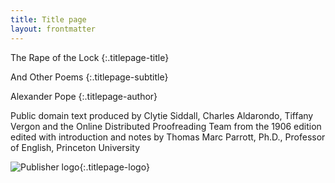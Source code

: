 ```yaml
---
title: Title page
layout: frontmatter
---
```


The Rape of the Lock
{:.titlepage-title}

And Other Poems
{:.titlepage-subtitle}

Alexander Pope
{:.titlepage-author}

Public domain text produced by Clytie Siddall, Charles Aldarondo, Tiffany
Vergon and the Online Distributed Proofreading Team from the 1906 edition 
edited with introduction and notes by Thomas Marc Parrott, Ph.D., Professor of English, Princeton University

![Publisher logo][logo]{:.titlepage-logo}

[logo]: images/logo.svg ""
